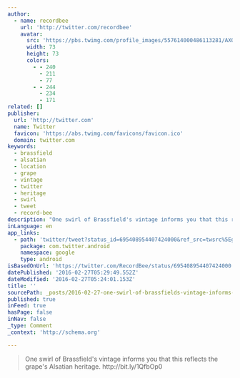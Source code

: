 ```yaml
---
author:
  - name: recordbee
    url: 'http://twitter.com/recordbee'
    avatar:
      src: 'https://pbs.twimg.com/profile_images/557614000486113281/AXOLG3kB_bigger.jpeg'
      width: 73
      height: 73
      colors:
        - - 240
          - 211
          - 77
        - - 244
          - 234
          - 171
related: []
publisher:
  url: 'http://twitter.com'
  name: Twitter
  favicon: 'https://abs.twimg.com/favicons/favicon.ico'
  domain: twitter.com
keywords:
  - brassfield
  - alsatian
  - location
  - grape
  - vintage
  - twitter
  - heritage
  - swirl
  - tweet
  - record-bee
description: "One swirl of Brassfield's vintage informs you that this reflects the grape's Alsatian heritage. http://bit.ly/1QfbOp0"
inLanguage: en
app_links:
  - path: 'twitter/tweet?status_id=695408954407424000&ref_src=twsrc%5Egoogle%7Ctwcamp%5Eandroidseo%7Ctwgr%5Estatus%7Ctwterm%5E695408954407424000'
    package: com.twitter.android
    namespace: google
    type: android
isBasedOnUrl: 'https://twitter.com/RecordBee/status/695408954407424000'
datePublished: '2016-02-27T05:29:49.552Z'
dateModified: '2016-02-27T05:24:01.153Z'
title: ''
sourcePath: _posts/2016-02-27-one-swirl-of-brassfields-vintage-informs-you-that-this-refl.md
published: true
inFeed: true
hasPage: false
inNav: false
_type: Comment
_context: 'http://schema.org'

---
```

> One swirl of Brassfield's vintage informs you that this reflects the grape's Alsatian heritage&period; http&colon;&sol;&sol;bit&period;ly&sol;1QfbOp0